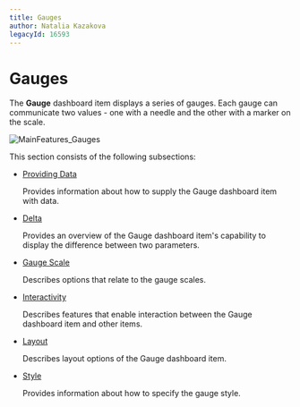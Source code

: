 ```yaml
---
title: Gauges
author: Natalia Kazakova
legacyId: 16593
---
```

# Gauges
The **Gauge** dashboard item displays a series of gauges. Each gauge can communicate two values - one with a needle and the other with a marker on the scale.

![MainFeatures_Gauges](../../../images/img18176.png)

This section consists of the following subsections:
* [Providing Data](gauges/providing-data.md)
	
	Provides information about how to supply the Gauge dashboard item with data.
* [Delta](gauges/delta.md)
	
	Provides an overview of the Gauge dashboard item's capability to display the difference between two parameters.
* [Gauge Scale](gauges/gauge-scale.md)
	
	Describes options that relate to the gauge scales.
* [Interactivity](gauges/interactivity.md)
	
	Describes features that enable interaction between the Gauge dashboard item and other items.
* [Layout](gauges/layout.md)
	
	Describes layout options of the Gauge dashboard item.
* [Style](gauges/style.md)
	
	Provides information about how to specify the gauge style.